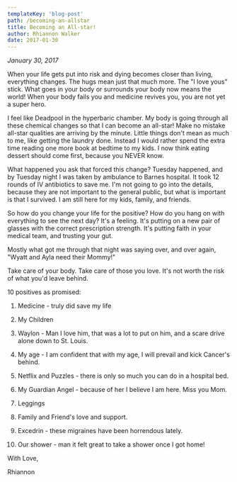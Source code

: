 ```yaml
---
templateKey: 'blog-post'
path: /becoming-an-allstar
title: Becoming an All-star!
author: Rhiannon Walker
date: 2017-01-30
---
```


_January 30, 2017_

When your life gets put into risk and dying becomes closer than living, everything changes.  The hugs mean just that much more.  The "I love yous" stick.  What goes in your body or surrounds your body now means the world!  When your body fails you and medicine revives you, you are not yet a super hero.



I feel like Deadpool in the hyperbaric chamber.  My body is going through all these chemical changes so that I can become an all-star!   Make no mistake all-star qualities are arriving by the minute.  Little things don't mean as much to me, like getting the laundry done.  Instead I would rather spend the extra time reading one more book at bedtime to my kids.  I now think eating dessert should come first, because you NEVER know.



What happened you ask that forced this change?  Tuesday happened, and by Tuesday night I was taken by ambulance to Barnes hospital.  It took 12 rounds of IV antibiotics to save me.  I'm not going to go into the details, because they are not important to the general public, but what is important is that I survived.  I am still here for my kids, family, and friends.



So how do you change your life for the positive? How do you hang on with everything to see the next day? It's a feeling.  It's putting on a new pair of glasses with the correct prescription strength.  It's putting faith in your medical team, and trusting your gut.



Mostly what got me through that night was saying over, and over again, "Wyatt and Ayla need their Mommy!"



Take care of your body.  Take care of those you love.  It's not worth the risk of what you'd leave behind.



10 positives as promised:



1.  Medicine - truly did save my life

2.  My Children

3.  Waylon - Man I love him, that was a lot to put on him, and a scare drive alone down to St. Louis.

4.  My age - I am confident that with my age, I will prevail and kick Cancer's behind.

5.  Netflix and Puzzles - there is only so much you can do in a hospital bed.

6.  My Guardian Angel - because of her I believe I am here.  Miss you Mom.

7.  Leggings

8.  Family and Friend's love and support.

9.  Excedrin - these migraines have been horrendous lately.

10.  Our shower - man it felt great to take a shower once I got home!



With Love,

Rhiannon